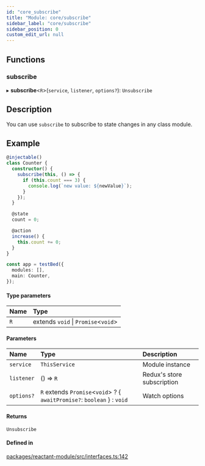 ```yaml
---
id: "core_subscribe"
title: "Module: core/subscribe"
sidebar_label: "core/subscribe"
sidebar_position: 0
custom_edit_url: null
---
```


## Functions

### subscribe

▸ **subscribe**<`R`\>(`service`, `listener`, `options?`): `Unsubscribe`

## Description

You can use `subscribe` to subscribe to state changes in any class module.

## Example

```ts
@injectable()
class Counter {
  constructor() {
    subscribe(this, () => {
      if (this.count === 3) {
        console.log(`new value: ${newValue}`);
      }
    });
  }

  @state
  count = 0;

  @action
  increase() {
    this.count += 0;
  }
}

const app = testBed({
  modules: [],
  main: Counter,
});
```

#### Type parameters

| Name | Type |
| :------ | :------ |
| `R` | extends `void` \| `Promise`<`void`\> |

#### Parameters

| Name | Type | Description |
| :------ | :------ | :------ |
| `service` | `ThisService` | Module instance |
| `listener` | () => `R` | Redux's store subscription |
| `options?` | `R` extends `Promise`<`void`\> ? { `awaitPromise?`: `boolean`  } : `void` | Watch options |

#### Returns

`Unsubscribe`

#### Defined in

[packages/reactant-module/src/interfaces.ts:142](https://github.com/unadlib/reactant/blob/5cb51d4e/packages/reactant-module/src/interfaces.ts#L142)
